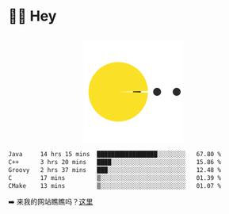
# 👋🏻 Hey
<div align="center">
	<br>
	<img src="https://raw.githubusercontent.com/Aniket965/Aniket965/master/pacman.svg?sanitize=true" width="200" height="200">
	<br>
</div>

<!--START_SECTION:waka-->
```text
Java     14 hrs 15 mins  █████████████████░░░░░░░░   67.80 % 
C++      3 hrs 20 mins   ████░░░░░░░░░░░░░░░░░░░░░   15.86 % 
Groovy   2 hrs 37 mins   ███░░░░░░░░░░░░░░░░░░░░░░   12.48 % 
C        17 mins         ▒░░░░░░░░░░░░░░░░░░░░░░░░   01.39 % 
CMake    13 mins         ▒░░░░░░░░░░░░░░░░░░░░░░░░   01.07 % 
```
<!--END_SECTION:waka-->

 ➡️  来我的网站瞧瞧吗？[这里](https://www.shaolongfei.com)
